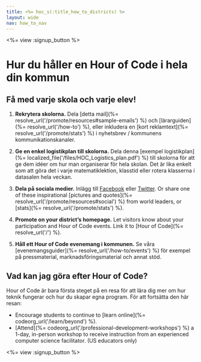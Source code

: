 ```yaml
---
title: <%= hoc_s(:title_how_to_districts) %>
layout: wide
nav: how_to_nav
---
```

<%= view :signup_button %>

# Hur du håller en Hour of Code i hela din kommun

## Få med varje skola och varje elev!

1. **Rekrytera skolorna.** Dela [detta mail](%= resolve_url('/promote/resources#sample-emails') %) och [lärarguiden](%= resolve_url('/how-to') %), eller inkludera en [kort reklamtext](%= resolve_url('/promote/stats') %) i nyhetsbrev / kommunens kommunikationskanaler.

2. **Ge en enkel logistikplan till skolorna.** Dela denna [exempel logistikplan](%= localized_file('/files/HOC_Logistics_plan.pdf') %) till skolorna för att ge dem idéer om hur man organiserar för hela skolan. Det är lika enkelt som att göra det i varje matematiklektion, klasstid eller rotera klasserna i datasalen hela veckan.

3. **Dela på sociala medier.** Inlägg till [Facebook](https://www.facebook.com/sharer/sharer.php?u=http%3A%2F%2Fhourofcode.com%2Fus) eller [Twitter](https://twitter.com/intent/tweet?url=http%3A%2F%2Fhourofcode.com&text=I%27m%20participating%20in%20this%20year%27s%20%23HourOfCode%2C%20are%20you%3F%20%40codeorg&original_referer=https%3A%2F%2Fwww.google.com%2Furl%3Fq%3Dhttps%253A%252F%252Ftwitter.com%252Fshare%253Fhashtags%253D%2526amp%253Brelated%253Dcodeorg%2526amp%253Btext%253DI%252527m%252Bparticipating%252Bin%252Bthis%252Byear%252527s%252B%252523HourOfCode%25252C%252Bare%252Byou%25253F%252B%252540codeorg%2526amp%253Burl%253Dhttp%25253A%25252F%25252Fhourofcode.com%26sa%3DD%26sntz%3D1%26usg%3DAFQjCNE1GLTUbKZfMlEh9Aj5w0iswz6PYQ&related=codeorg&hashtags=). Or share one of these inspirational [pictures and quotes](%= resolve_url('/promote/resources#social') %) from world leaders, or [stats](%= resolve_url('/promote/stats') %).

4. **Promote on your district’s homepage.** Let visitors know about your participation and Hour of Code events. Link it to [Hour of Code](%= resolve_url('/') %).

5. **Håll ett Hour of Code evenemang i kommunen.** Se våra [evenemangsguider](%= resolve_url('/how-to/events') %) för exempel på pressmaterial, marknadsföringsmaterial och annat stöd.

## Vad kan jag göra efter Hour of Code?

Hour of Code är bara första steget på en resa för att lära dig mer om hur teknik fungerar och hur du skapar egna program. För att fortsätta den här resan:

- Encourage students to continue to [learn online](%= codeorg_url('/learn/beyond') %).
- [Attend](%= codeorg_url('/professional-development-workshops') %) a 1-day, in-person workshop to receive instruction from an experienced computer science facilitator. (US educators only)

<%= view :signup_button %>
